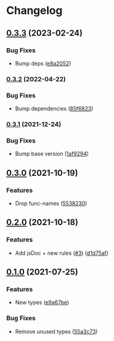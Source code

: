 # Changelog

## [0.3.3](https://github.com/mauriciolauffer/eslint-config-mlauffer-ui5/compare/v0.3.2...v0.3.3) (2023-02-24)


### Bug Fixes

* Bump deps ([e8a2052](https://github.com/mauriciolauffer/eslint-config-mlauffer-ui5/commit/e8a20523d6dd1affb1502703777855b7381094ab))

### [0.3.2](https://github.com/mauriciolauffer/eslint-config-mlauffer-ui5/compare/v0.3.1...v0.3.2) (2022-04-22)


### Bug Fixes

* Bump dependencies ([85f6823](https://github.com/mauriciolauffer/eslint-config-mlauffer-ui5/commit/85f68234011948f43d671e4832f1c82df6b7c780))

### [0.3.1](https://www.github.com/mauriciolauffer/eslint-config-mlauffer-ui5/compare/v0.3.0...v0.3.1) (2021-12-24)


### Bug Fixes

* Bump base version ([1af9294](https://www.github.com/mauriciolauffer/eslint-config-mlauffer-ui5/commit/1af929464c35a4e99993c8a0bdd24cf9b988ae42))

## [0.3.0](https://www.github.com/mauriciolauffer/eslint-config-mlauffer-ui5/compare/v0.2.0...v0.3.0) (2021-10-19)


### Features

* Drop func-names ([5538230](https://www.github.com/mauriciolauffer/eslint-config-mlauffer-ui5/commit/5538230d105556b72cdfdd4636b9d5dddb234aaf))

## [0.2.0](https://www.github.com/mauriciolauffer/eslint-config-mlauffer-ui5/compare/v0.1.0...v0.2.0) (2021-10-18)


### Features

* Add jsDoc + new rules ([#3](https://www.github.com/mauriciolauffer/eslint-config-mlauffer-ui5/issues/3)) ([d1d75af](https://www.github.com/mauriciolauffer/eslint-config-mlauffer-ui5/commit/d1d75af7c85f23fed8531115d96ee63728d96d45))

## [0.1.0](https://www.github.com/mauriciolauffer/eslint-config-mlauffer-ui5/compare/v0.0.2...v0.1.0) (2021-07-25)


### Features

* New types ([e9a67be](https://www.github.com/mauriciolauffer/eslint-config-mlauffer-ui5/commit/e9a67be2aa1f32ffadac93d609518a763811d512))


### Bug Fixes

* Remove unused types ([55a3c73](https://www.github.com/mauriciolauffer/eslint-config-mlauffer-ui5/commit/55a3c736d93e13d2e3fda8417665eaba277c759c))
